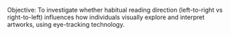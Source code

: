 Objective: To investigate whether habitual reading direction (left-to-right vs right-to-left) influences how individuals visually explore and interpret artworks, using eye-tracking technology. 
